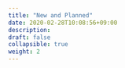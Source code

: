 ```yaml
---
title: "New and Planned"
date: 2020-02-28T10:08:56+09:00
description: 
draft: false
collapsible: true
weight: 2
---
```

